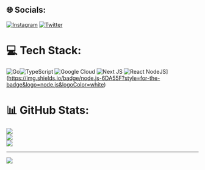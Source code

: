 
## 🌐 Socials:
[![Instagram](https://img.shields.io/badge/Instagram-%23E4405F.svg?logo=Instagram&logoColor=white)](https://instagram.com/fraanaalonso) [![Twitter](https://img.shields.io/badge/Twitter-%231DA1F2.svg?logo=Twitter&logoColor=white)](https://twitter.com/alonso_f09) 

# 💻 Tech Stack:
![Go](https://img.shields.io/badge/go-%2300ADD8.svg?style=for-the-badge&logo=go&logoColor=white)![TypeScript](https://img.shields.io/badge/typescript-%23007ACC.svg?style=for-the-badge&logo=typescript&logoColor=white) ![Google Cloud](https://img.shields.io/badge/Google%20Cloud-%234285F4.svg?style=for-the-badge&logo=google-cloud&logoColor=white) ![Next JS](https://img.shields.io/badge/Next-black?style=for-the-badge&logo=next.js&logoColor=white) ![React](https://img.shields.io/badge/react-%2320232a.svg?style=for-the-badge&logo=react&logoColor=%2361DAFB) NodeJS](https://img.shields.io/badge/node.js-6DA55F?style=for-the-badge&logo=node.js&logoColor=white)
# 📊 GitHub Stats:
![](https://github-readme-stats.vercel.app/api?username=francisco-alonso&theme=dark&hide_border=true&include_all_commits=true&count_private=true)<br/>
![](https://github-readme-streak-stats.herokuapp.com/?user=francisco-alonso&theme=dark&hide_border=true)<br/>
![](https://github-readme-stats.vercel.app/api/top-langs/?username=francisco-alonso&theme=dark&hide_border=true&include_all_commits=true&count_private=true&layout=compact)

---
[![](https://visitcount.itsvg.in/api?id=francisco-alonso&icon=0&color=0)](https://visitcount.itsvg.in)

<!-- Proudly created with GPRM ( https://gprm.itsvg.in ) -->
